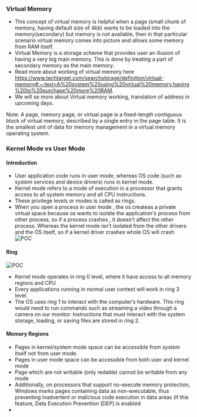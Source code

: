 ### Virtual Memory
- This concept of virtual memory is helpful when a page (small chunk of memory, having default size of 4kb) wants to be loaded into the memory(secondary) but memory is not available, then in that particular scenario virtual memory comes into picture and allows some memory from RAM itself.
- Virtual Memory is a storage scheme that provides user an illusion of having a very big main memory. This is done by treating a part of secondary memory as the main memory.
- Read more about working of virtual memory here https://www.techtarget.com/searchstorage/definition/virtual-memory#:~:text=A%20system%20using%20virtual%20memory,having%20to%20purchase%20more%20RAM.
- We will se more about Virtual memory working, translation of address in upcoming days.

Note: A page, memory page, or virtual page is a fixed-length contiguous block of virtual memory, described by a single entry in the page table. It is the smallest unit of data for memory management in a virtual memory operating system.

  ### Kernel Mode vs User Mode

  #### Introduction
  - User application code runs in user mode, whereas OS code (such as system services and device drivers) runs in kernel mode.
  - Kernel mode refers to a mode of execution in a processor that grants access to all system memory and all CPU instructions.
  - These privilege levels or modes is called as rings.
  - When you open a process in user mode , the os createas a private virtual space because os wants to isolate the application's process from other process, so if a process crashes , it doesn't affect the other process.
    Whereas the kernel mode isn't isolated from the other drivers and the OS itself, so if a kernel driver crashes whole OS will crash
![POC](https://github.com/SecTheBit/Windows-Internals/assets/46895441/eaecc6a4-4e44-445a-ae64-71cf4b142413)

#### Ring
![POC](https://github.com/SecTheBit/Windows-Internals/assets/46895441/73575372-a6c6-4a3e-bb47-dfa6d71c6993)
- Kernel mode operates in ring 0 level, where it have access to all memory regions and CPU
- Every applications running in normal user context will work in ring 3 level.
- The OS uses ring 1 to interact with the computer’s hardware. This ring would need to run commands such as streaming a video through a camera on our monitor. Instructions that must interact with the system storage, loading, or saving files are stored in ring 2.

#### Memory Regions
- Pages in kernel/system mode space can be accessible from system itself not from user mode.
- Pages in user mode space can be accessible from both user and kernel mode
- Page which are not writable (only redable) cannot be writable from any mode
- Additionally, on processors that support no-execute memory protection, Windows marks pages containing data as non-executable, thus preventing inadvertent or malicious code execution in data areas (if this feature, Data Execution Prevention [DEP] is enabled
- 
  
